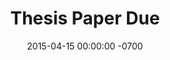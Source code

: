---
layout: deadline
title: Thesis Paper Due
date: 2015-04-15 00:00:00 -0700
missing:
- Landscape Audit
- Design Raitonale
- Mind Map
- Storyboards
- Prototype
- Pilot Test
done:
---